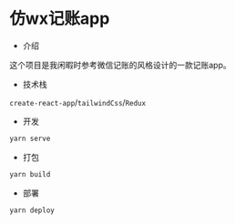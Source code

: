 # 仿wx记账app

* 介绍

这个项目是我闲暇时参考微信记账的风格设计的一款记账app。

* 技术栈

`create-react-app`/`tailwindCss`/`Redux`


* 开发

```bash
yarn serve
```

* 打包

```bash
yarn build
```

* 部署

```bash
yarn deploy
```

